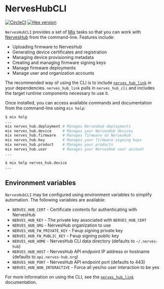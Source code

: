 # NervesHubCLI

[![CircleCI](https://circleci.com/gh/nerves-hub/nerves_hub_cli.svg?style=svg)](https://circleci.com/gh/nerves-hub/nerves_hub_cli)
[![Hex version](https://img.shields.io/hexpm/v/nerves_hub_cli.svg "Hex version")](https://hex.pm/packages/nerves_hub_cli)

`NervesHubCLI` provides a set of [Mix](https://hexdocs.pm/mix/Mix.html) tasks so
that you can work with [NervesHub](https://www.nerves-hub.org) from the
command-line. Features include:

* Uploading firmware to NervesHub
* Generating device certificates and registration
* Managing device provisioning metadata
* Creating and managing firmware signing keys
* Manage firmware deployments
* Manage user and organization accounts

The recommended way of using the CLI is to include
[`nerves_hub_link`](https://github.com/nerves-hub/nerves_hub_link) in your dependencies.
`nerves_hub_link` pulls in `nerves_hub_cli` and includes the target runtime
components necessary to use it.

Once installed, you can access available commands and documentation from the
command-line using `mix help`:

```sh
$ mix help
...
mix nerves_hub.deployment # Manages NervesHub deployments
mix nerves_hub.device     # Manages your NervesHub devices
mix nerves_hub.firmware   # Manages firmware on NervesHub
mix nerves_hub.key        # Manages your firmware signing keys
mix nerves_hub.product    # Manages your products
mix nerves_hub.user       # Manages your NervesHub user account
...

$ mix help nerves_hub.device
...
```

## Environment variables

`NervesHubCLI` may be configured using environment variables to simplify
automation. The following variables are available:

* `NERVES_HUB_CERT` - Certificate contents for authenticating with NervesHub
* `NERVES_HUB_KEY`  - The private key associated with `NERVES_HUB_CERT`
* `NERVES_HUB_ORG`  - NervesHub organization to use
* `NERVES_HUB_FW_PRIVATE_KEY` - Fwup signing private key
* `NERVES_HUB_FW_PUBLIC_KEY`  - Fwup signing public key
* `NERVES_HUB_HOME` - NervesHub CLI data directory (defaults to `~/.nerves-hub`)
* `NERVES_HUB_HOST` - NervesHub API endpoint IP address or hostname (defaults to `api.nerves-hub.org`)
* `NERVES_HUB_PORT` - NervesHub API endpoint port (defaults to 443)
* `NERVES_HUB_NON_INTERACTIVE` - Force all yes/no user interaction to be yes

For more information on using the CLI, see the
[`nerves_hub_link`](https://github.com/nerves-hub/nerves_hub_link) documentation.
